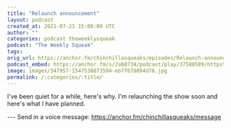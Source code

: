 ```yaml
---
title: "Relaunch announcement"
layout: podcast
created_at: 2021-07-21 15:00:00 UTC
author: ""
categories: podcast theweeklysqueak
podcast: "The Weekly Squeak"
tags: 
orig_url: https://anchor.fm/chinchillasqueaks/episodes/Relaunch-announcement-e14pk5d
podcast_embed: https://anchor.fm/s/2ab8734/podcast/play/37588589/https%3A%2F%2Fd3ctxlq1ktw2nl.cloudfront.net%2Fstaging%2F2021-6-21%2F46581e36-966f-b6f7-45f0-f998b3dee15a.mp3
image: images/347957-1547538873594-eb7f678094d76.jpg
permalink: /:categories/:title/
---
```

I've been quiet for a while, here's why. I'm relaunching the show soon and here's what I have planned.

--- Send in a voice message: https://anchor.fm/chinchillasqueaks/message